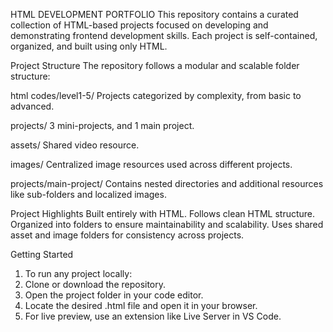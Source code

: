 HTML DEVELOPMENT PORTFOLIO
This repository contains a curated collection of HTML-based projects focused on developing and demonstrating frontend development skills. Each project is self-contained, organized, and built using only HTML.

Project Structure
The repository follows a modular and scalable folder structure:

html codes/level1-5/
Projects categorized by complexity, from basic to advanced.

projects/
3 mini-projects, and 1 main project.

assets/
Shared video resource.

images/
Centralized image resources used across different projects.

projects/main-project/
Contains nested directories and additional resources like sub-folders and localized images.

Project Highlights
Built entirely with HTML.
Follows clean HTML structure.
Organized into folders to ensure maintainability and scalability.
Uses shared asset and image folders for consistency across projects.

Getting Started
1. To run any project locally:
2. Clone or download the repository.
3. Open the project folder in your code editor.
4. Locate the desired .html file and open it in your browser.
5. For live preview, use an extension like Live Server in VS Code.
